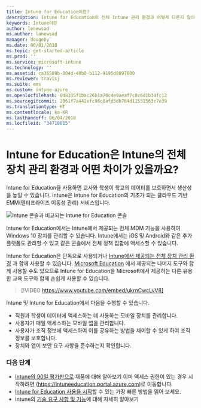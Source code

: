 ```yaml
---
title: Intune for Education이란?
description: Intune for Education이 전체 Intune 관리 환경과 어떻게 다른지 알아봅니다.
keywords: Intune이란
author: lenewsad
ms.author: lanewsad
manager: dougeby
ms.date: 06/01/2018
ms.topic: get-started-article
ms.prod: ''
ms.service: microsoft-intune
ms.technology: ''
ms.assetid: ca36589b-804d-40b8-b112-9195d8897800
ms.reviewer: travisj
ms.suite: ems
ms.custom: intune-azure
ms.openlocfilehash: 6d8335f1bac26b1a70c4e9aeaf7c8c6d1b34fc12
ms.sourcegitcommit: 2061f7a442efc96c8afd5db764d11531563c7e39
ms.translationtype: HT
ms.contentlocale: ko-KR
ms.lasthandoff: 06/04/2018
ms.locfileid: "34718015"
---
```

# <a name="how-is-intune-for-education-different-from-the-full-device-management-experience-in-intune"></a>Intune for Education은 Intune의 전체 장치 관리 환경과 어떤 차이가 있을까요?

Intune for Education을 사용하면 교사와 학생이 학교의 데이터를 보호하면서 생산성을 높일 수 있습니다. Intune은 Intune for Education의 기초가 되는 클라우드 기반 EMM(엔터프라이즈 이동성 관리) 서비스입니다.

![Intune 콘솔과 비교되는 Intune for Education 콘솔](./media/intune-azure-vs-intuneEDU.png)

Intune for Education에서는 Intune에서 제공되는 전체 MDM 기능을 사용하여 Windows 10 장치를 관리할 수 있습니다. Intune에서는 iOS 및 Android와 같은 추가 플랫폼도 관리할 수 있고 같은 콘솔에서 전체 정책 집합에 액세스할 수 있습니다.

Intune for Education은 단독으로 사용되거나 [Intune에서 제공되는 전체 장치 관리 환경](introduction-intune.md) 과 함께 사용할 수 있습니다. [Microsoft Education](https://microsoft.com/education) 에서 제공되는 나머지 도구와 함께 사용할 수도 있으므로 Intune for Education을 Microsoft에서 제공하는 다른 유용한 교육 도구와 함께 손쉽게 사용할 수 있습니다.

> [!VIDEO https://www.youtube.com/embed/ukrnCwcLvV8]

Intune 및 Intune for Education에서 다음을 수행할 수 있습니다.
* 직원과 학생이 데이터에 액세스하는 데 사용하는 모바일 장치를 관리합니다.
* 사용자가 매일 액세스하는 모바일 앱을 관리합니다.
* 사용자가 조직 정보에 액세스하여 이를 공유하는 방법을 제어할 수 있게 하여 조직 정보를 보호합니다.
* 장치와 앱이 보안 요구 사항을 준수하는지 확인합니다.

### <a name="next-steps"></a>다음 단계
* [Intune의 90일 평가판으로](https://signup.microsoft.com/Signup?OfferId=5eec053c-cc40-4cd5-a06a-ea8d75cf2686&ali=1) 제품에 대해 알아보기 이미 액세스 권한이 있는 경우 시작하려면 (https://intuneeducation.portal.azure.com)로 이동합니다.
* [Intune for Education 사용을 시작](/intune-education/what-is-express-configuration)할 수 있는 가장 빠른 방법을 읽어 보세요.
* Intune의 [기술 요구 사항 및 기능](/intune/supported-devices-browsers)에 대해 자세히 알아보기
